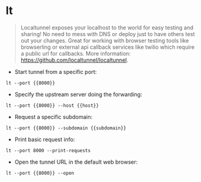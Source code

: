 # lt

> Localtunnel exposes your localhost to the world for easy testing and sharing! No need to mess with DNS or deploy just to have others test out your changes.
> Great for working with browser testing tools like browserling or external api callback services like twilio which require a public url for callbacks.
> More information: <https://github.com/localtunnel/localtunnel>.

- Start tunnel from a specific port:

`lt --port {{8000}}`

- Specify the upstream server doing the forwarding:

`lt --port {{8000}} --host {{host}}`

- Request a specific subdomain:

`lt --port {{8000}} --subdomain {{subdomain}}`

- Print basic request info:

`lt --port 8000 --print-requests`

- Open the tunnel URL in the default web browser:

`lt --port {{8000}} --open`
